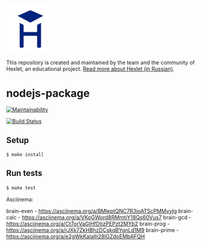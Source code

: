 ##
[![Hexlet Ltd. logo](https://raw.githubusercontent.com/Hexlet/hexletguides.github.io/master/images/hexlet_logo128.png)](https://ru.hexlet.io/pages/about?utm_source=github&utm_medium=link&utm_campaign=nodejs-package)

This repository is created and maintained by the team and the community of Hexlet, an educational project. [Read more about Hexlet (in Russian)](https://ru.hexlet.io/pages/about?utm_source=github&utm_medium=link&utm_campaign=nodejs-package).
##

# nodejs-package

[![Maintainability](https://api.codeclimate.com/v1/badges/3914063ca1def738fcca/maintainability)](https://codeclimate.com/github/nikolaenkoOleg/frontend-project-lvl1/maintainability)

[![Build Status](https://travis-ci.org/nikolaenkoOleg/frontend-project-lvl1.svg?branch=master)](https://travis-ci.org/nikolaenkoOleg/frontend-project-lvl1)

## Setup

```sh
$ make install
```

## Run tests

```sh
$ make test
```
Asciinema:

brain-even - https://asciinema.org/a/BMleptQNC7R3joATScPMMvyIg
brain-calc - https://asciinema.org/a/VKoGWord8RMmtiY18Qs60Vus7
brain-gcd - https://asciinema.org/a/Ct7orVaGlHfDtizPEPzt2MYb2
brain-prog - https://asciinema.org/a/rJXk7ZkHBhzDCskqBYgnLd1M9
brain-prime - https://asciinema.org/a/e2gWkKaIalh28lGZdoEMbAFQH
